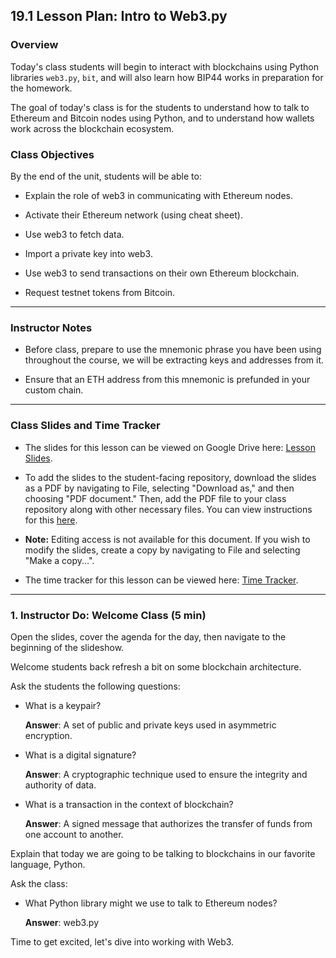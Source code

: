 ## 19.1 Lesson Plan: Intro to Web3.py

### Overview

Today's class students will begin to interact with blockchains using Python libraries `web3.py`, `bit`,
and will also learn how BIP44 works in preparation for the homework.

The goal of today's class is for the students to understand how to talk to Ethereum and Bitcoin nodes using Python,
and to understand how wallets work across the blockchain ecosystem.

### Class Objectives

By the end of the unit, students will be able to:

* Explain the role of web3 in communicating with Ethereum nodes.

* Activate their Ethereum network (using cheat sheet).

* Use web3 to fetch data.

* Import a private key into web3.

* Use web3 to send transactions on their own Ethereum blockchain.

* Request testnet tokens from Bitcoin.

- - -

### Instructor Notes

* Before class, prepare to use the mnemonic phrase you have been using throughout the course, we will
  be extracting keys and addresses from it.

* Ensure that an ETH address from this mnemonic is prefunded in your custom chain.

- - -

### Class Slides and Time Tracker

* The slides for this lesson can be viewed on Google Drive here: [Lesson Slides]().

* To add the slides to the student-facing repository, download the slides as a PDF by navigating to File, selecting "Download as," and then choosing "PDF document." Then, add the PDF file to your class repository along with other necessary files. You can view instructions for this [here](https://docs.google.com/document/d/1XM90c4s9XjwZHjdUlwEMcv2iXcO_yRGx5p2iLZ3BGNI/edit?usp=sharing).

* **Note:** Editing access is not available for this document. If you wish to modify the slides, create a copy by navigating to File and selecting "Make a copy...".

* The time tracker for this lesson can be viewed here: [Time Tracker](TimeTracker.xlsx).

- - -

### 1. Instructor Do: Welcome Class (5 min)

Open the slides, cover the agenda for the day, then navigate to the beginning of the slideshow.

Welcome students back refresh a bit on some blockchain architecture.

Ask the students the following questions:

* What is a keypair?

  **Answer**: A set of public and private keys used in asymmetric encryption.

* What is a digital signature?

  **Answer**: A cryptographic technique used to ensure the integrity and authority of data.

* What is a transaction in the context of blockchain?

  **Answer**: A signed message that authorizes the transfer of funds from one account to another.

Explain that today we are going to be talking to blockchains in our favorite language, Python.

Ask the class:

* What Python library might we use to talk to Ethereum nodes?

  **Answer**: web3.py

Time to get excited, let's dive into working with Web3.
